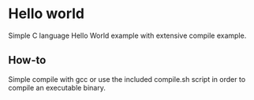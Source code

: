 # Hello world
Simple C language Hello World example with extensive compile example.

## How-to
Simple compile with gcc or use the included compile.sh script in order to compile an executable binary.

